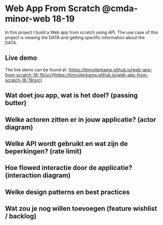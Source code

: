 # Web App From Scratch @cmda-minor-web 18-19

In this project I build a Web app from scratch using API. The use case of this project is viewing the DATA and getting specific information about the DATA.

## Live demo

The live demo can be found at: (https://timruiterkamp.github.io/web-app-from-scratch-18-19/src)[https://timruiterkamp.github.io/web-app-from-scratch-18-19/src]

## Wat doet jou app, wat is het doel? (passing butter)

## Welke actoren zitten er in jouw applicatie? (actor diagram)

## Welke API wordt gebruikt en wat zijn de beperkingen? (rate limit)

## Hoe flowed interactie door de applicatie? (interaction diagram)

## Welke design patterns en best practices

## Wat zou je nog willen toevoegen (feature wishlist / backlog)
